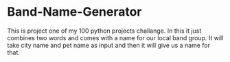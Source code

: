 # Band-Name-Generator
This is project one of my 100 python projects challange. In this it just combines two words and comes with a name for our local band group. It will take city name and pet name as input and then it will give us a name for that.
